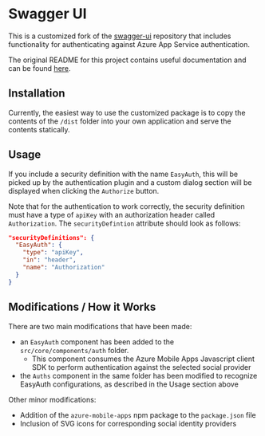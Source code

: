 # Swagger UI

This is a customized fork of the [swagger-ui](https://github.com/swagger-api/swagger-ui) repository that includes functionality for authenticating against Azure App Service authentication.

The original README for this project contains useful documentation and can be found [here](https://github.com/swagger-api/swagger-ui/blob/master/README.md).

## Installation

Currently, the easiest way to use the customized package is to copy the contents of the `/dist` folder into your own application and serve the contents statically.

## Usage

If you include a security definition with the name `EasyAuth`, this will be picked up by the authentication plugin and a custom dialog section will be displayed when clicking the `Authorize` button.

Note that for the authentication to work correctly, the security definition must have a type of `apiKey` with an authorization header called `Authorization`. The `securityDefintion` attribute should look as follows:

```JSON
"securityDefinitions": {
  "EasyAuth": {
    "type": "apiKey",
    "in": "header",
    "name": "Authorization"
  }
}
```

## Modifications / How it Works

There are two main modifications that have been made:
- an `EasyAuth` component has been added to the `src/core/components/auth` folder.
  - This component consumes the Azure Mobile Apps Javascript client SDK to perform authentication against the selected social provider
- the `Auths` component in the same folder has been modified to recognize EasyAuth configurations, as described in the Usage section above

Other minor modifications:
- Addition of the `azure-mobile-apps` npm package to the `package.json` file
- Inclusion of SVG icons for corresponding social identity providers